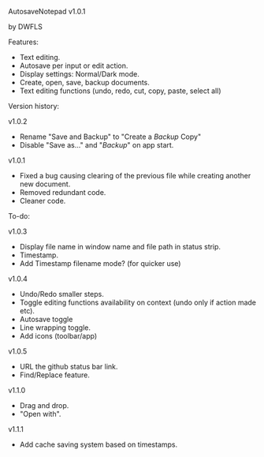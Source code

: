 AutosaveNotepad v1.0.1


by DWFLS


Features:
- Text editing.
- Autosave per input or edit action.
- Display settings: Normal/Dark mode.
- Create, open, save, backup documents.
- Text editing functions (undo, redo, cut, copy, paste, select all)

Version history:

v1.0.2

- Rename "Save and Backup" to "Create a *Backup* Copy"
- Disable "Save as..." and "*Backup*" on app start.

v1.0.1

- Fixed a bug causing clearing of the previous file while creating another new document.
- Removed redundant code.
- Cleaner code.


To-do:

v1.0.3

- Display file name in window name and file path in status strip.
- Timestamp.
- Add Timestamp filename mode? (for quicker use)


v1.0.4

- Undo/Redo smaller steps.
- Toggle editing functions availability on context (undo only if action made etc).
- Autosave toggle
- Line wrapping toggle.
- Add icons (toolbar/app)


v1.0.5

- URL the github status bar link.
- Find/Replace feature.


v1.1.0

- Drag and drop.
- "Open with".


v1.1.1

- Add cache saving system based on timestamps.
